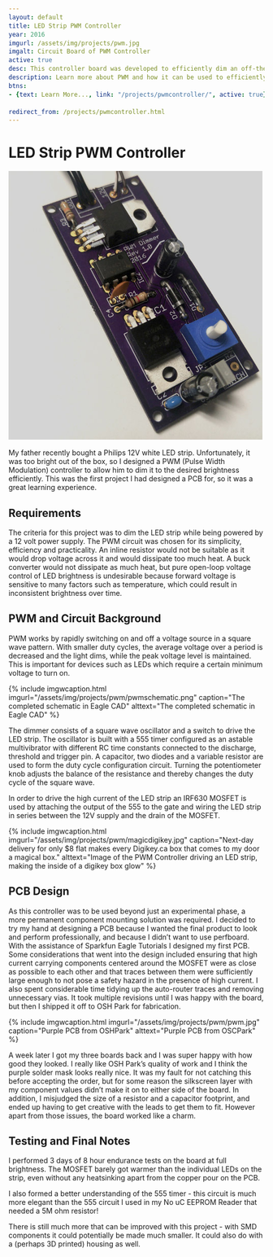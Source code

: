 ```yaml
---
layout: default
title: LED Strip PWM Controller
year: 2016
imgurl: /assets/img/projects/pwm.jpg
imgalt: Circuit Board of PWM Controller
active: true
desc: This controller board was developed to efficiently dim an off-the-shelf 12V LED strip, for use as accent lighting on a boat. I designed the circuit and PCB from scratch, and assembled and tested it myself.
description: Learn more about PWM and how it can be used to efficiently dim LEDs.
btns: 
- {text: Learn More..., link: "/projects/pwmcontroller/", active: true}

redirect_from: /projects/pwmcontroller.html
---
```


# LED Strip PWM Controller
<img src="/assets/img/projects/pwm.jpg" alt="{{ page.imgalt }}" class="profilePhoto verylargepic"/>

My father recently bought a Philips 12V white LED strip. Unfortunately, it was too bright out of the box, so I designed a PWM (Pulse Width Modulation) controller to allow him to dim it to the desired brightness efficiently. This was the first project I had designed a PCB for, so it was a great learning experience.

## Requirements

The criteria for this project was to dim the LED strip while being powered by a 12 volt power supply. The PWM circuit was chosen for its simplicity, efficiency and practicality. An inline resistor would not be suitable as it would drop voltage across it and would dissipate too much heat. A buck converter would not dissipate as much heat, but pure open-loop voltage control of LED brightness is undesirable because forward voltage is sensitive to many factors such as temperature, which could result in inconsistent brightness over time.

## PWM and Circuit Background

PWM works by rapidly switching on and off a voltage source in a square wave pattern. With smaller duty cycles, the average voltage over a period is decreased and the light dims, while the peak voltage level is maintained. This is important for devices such as LEDs which require a certain minimum voltage to turn on.

{% include imgwcaption.html 
imgurl="/assets/img/projects/pwm/pwmschematic.png" 
caption="The completed schematic in Eagle CAD"
alttext="The completed schematic in Eagle CAD" %}

The dimmer consists of a square wave oscillator and a switch to drive the LED strip. The oscillator is built with a 555 timer configured as an astable multivibrator with different RC time constants connected to the discharge, threshold and trigger pin. A capacitor, two diodes and a variable resistor are used to form the duty cycle configuration circuit. Turning the potentiometer knob adjusts the balance of the resistance and thereby changes the duty cycle of the square wave.

In order to drive the high current of the LED strip an IRF630 MOSFET is used by attaching the output of the 555 to the gate and wiring the LED strip in series between the 12V supply and the drain of the MOSFET.

{% include imgwcaption.html 
imgurl="/assets/img/projects/pwm/magicdigikey.jpg" 
caption="Next-day delivery for only $8 flat makes every Digikey.ca box that comes to my door a magical box."
alttext="Image of the PWM Controller driving an LED strip, making the inside of a digikey box glow" %}


## PCB Design

As this controller was to be used beyond just an experimental phase, a more permanent component mounting solution was required. I decided to try my hand at designing a PCB because I wanted the final product to look and perform professionally, and because I didn’t want to use perfboard. With the assistance of Sparkfun Eagle Tutorials I designed my first PCB. Some considerations that went into the design included ensuring that high current carrying components centered around the MOSFET were as close as possible to each other and that traces between them were sufficiently large enough to not pose a safety hazard in the presence of high current. I also spent considerable time tidying up the auto-router traces and removing unnecessary vias. It took multiple revisions until I was happy with the board, but then I shipped it off to OSH Park for fabrication.


{% include imgwcaption.html 
imgurl="/assets/img/projects/pwm/pwm.jpg" 
caption="Purple PCB from OSHPark"
alttext="Purple PCB from OSCPark" %}

A week later I got my three boards back and I was super happy with how good they looked. I really like OSH Park’s quality of work and I think the purple solder mask looks really nice. It was my fault for not catching this before accepting the order, but for some reason the silkscreen layer with my component values didn’t make it on to either side of the board. In addition, I misjudged the size of a resistor and a capacitor footprint, and ended up having to get creative with the leads to get them to fit. However apart from those issues, the board worked like a charm.

## Testing and Final Notes

I performed 3 days of 8 hour endurance tests on the board at full brightness. The MOSFET barely got warmer than the individual LEDs on the strip, even without any heatsinking apart from the copper pour on the PCB.

I also formed a better understanding of the 555 timer - this circuit is much more elegant than the 555 circuit I used in my No uC EEPROM Reader that needed a 5M ohm resistor!

There is still much more that can be improved with this project - with SMD components it could potentially be made much smaller. It could also do with a (perhaps 3D printed) housing as well.